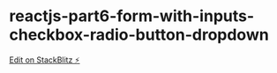 # reactjs-part6-form-with-inputs-checkbox-radio-button-dropdown

[Edit on StackBlitz ⚡️](https://stackblitz.com/edit/reactjs-part6-form-with-inputs-checkbox-radio-button-dropdown)